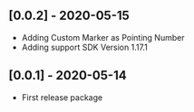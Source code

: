 ## [0.0.2] - 2020-05-15
 
* Adding Custom Marker as Pointing Number
* Adding support SDK Version 1.17.1

## [0.0.1] - 2020-05-14
 
* First release package